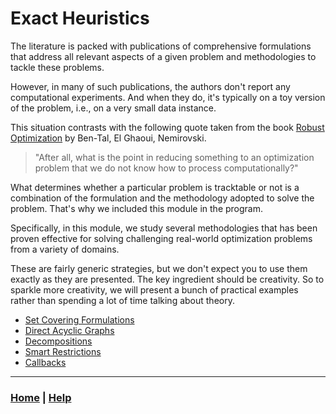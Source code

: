 # Exact Heuristics
The literature is packed with publications of comprehensive formulations 
that address all relevant aspects of a given problem and methodologies to 
tackle these problems. 

However, in many of such publications, the authors don't report any 
computational experiments. And when they do, it's typically on a toy version 
of the problem, i.e., on a very small data instance.

This situation contrasts with the following quote taken from the book 
[Robust Optimization](https://www2.isye.gatech.edu/~nemirovs/FullBookDec11.pdf)
by Ben-Tal, El Ghaoui, Nemirovski.
> "After all, what is the point in reducing something to an optimization 
> problem that we do not know how to process computationally?" 

What determines whether a particular problem is tracktable or not is a 
combination of the formulation and the methodology adopted to solve the problem.
That's why we included this module in the program.

Specifically, in this module, we study several methodologies that has been 
proven effective for solving challenging real-world optimization problems 
from a variety of domains.

These are fairly generic strategies, but we don't expect you to use them 
exactly as they are presented. The key ingredient should be creativity. So 
to sparkle more creativity, we will present a bunch of practical examples 
rather than spending a lot of time talking about theory.  


- [Set Covering Formulations](set_covering_formulations/README.md)
- [Direct Acyclic Graphs](direct_acyclic_graph/README.md)
- [Decompositions](decompositions/README.md)
- [Smart Restrictions](smart_restrictions/README.md)
- [Callbacks](callbacks/README.md)

------------------------------------------------------------------------------

### [Home][home] | [Help][help]

[home]: ../README.md
[help]: ../0_help/README.md